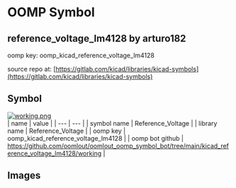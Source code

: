 # OOMP Symbol  
## reference_voltage_lm4128  by arturo182  
  
oomp key: oomp_kicad_reference_voltage_lm4128  
  
source repo at: [https://gitlab.com/kicad/libraries/kicad-symbols](https://gitlab.com/kicad/libraries/kicad-symbols)  
## Symbol  
  
[![working.png](working_600.png)](working.png)  
| name | value | 
| --- | --- | 
| symbol name | Reference_Voltage | 
| library name | Reference_Voltage | 
| oomp key | oomp_kicad_reference_voltage_lm4128 | 
| oomp bot github | https://github.com/oomlout/oomlout_oomp_symbol_bot/tree/main/kicad_reference_voltage_lm4128/working | 
## Images  
